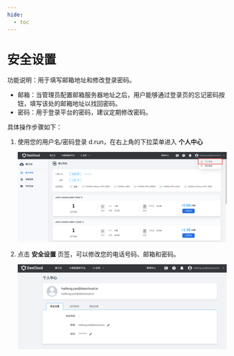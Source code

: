 ```yaml
---
hide:
  - toc
---
```


# 安全设置

功能说明：用于填写邮箱地址和修改登录密码。

- 邮箱：当管理员配置邮箱服务器地址之后，用户能够通过登录页的忘记密码按钮，填写该处的邮箱地址以找回密码。
- 密码：用于登录平台的密码，建议定期修改密码。

具体操作步骤如下：

1. 使用您的用户名/密码登录 d.run，在右上角的下拉菜单进入 __个人中心__

    ![全局管理](./images/lang01.png)

1. 点击 __安全设置__ 页签，可以修改您的电话号码、邮箱和密码。

    ![安全设置](./images/sec01.png)
